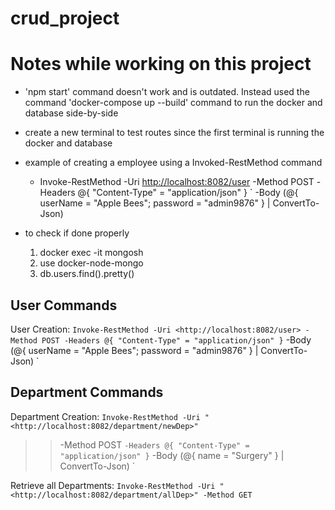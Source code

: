 # crud_project

# Notes while working on this project

- 'npm start' command doesn't work and is outdated. Instead used the command 'docker-compose up --build' command to run the docker and database side-by-side

- create a new terminal to test routes since the first terminal is running the docker and database

- example of creating a employee using a Invoked-RestMethod command
  - Invoke-RestMethod -Uri <http://localhost:8082/user> -Method POST -Headers @{ "Content-Type" = "application/json" } ` -Body (@{ userName = "Apple Bees"; password = "admin9876" } | ConvertTo-Json)


- to check if done properly
    1. docker exec -it <container-name> mongosh
    2. use docker-node-mongo
    3. db.users.find().pretty()

## User Commands

User Creation:
`
Invoke-RestMethod -Uri <http://localhost:8082/user> -Method POST -Headers @{ "Content-Type" = "application/json" } ` -Body (@{ userName = "Apple Bees"; password = "admin9876" } | ConvertTo-Json)
`

## Department Commands

Department Creation:
`
Invoke-RestMethod -Uri "<http://localhost:8082/department/newDep>" `
  >> -Method POST `
  >> -Headers @{ "Content-Type" = "application/json" } `
  >> -Body (@{ name = "Surgery" } | ConvertTo-Json)
`

Retrieve all Departments:
`
Invoke-RestMethod -Uri "<http://localhost:8082/department/allDep>" -Method GET
`
